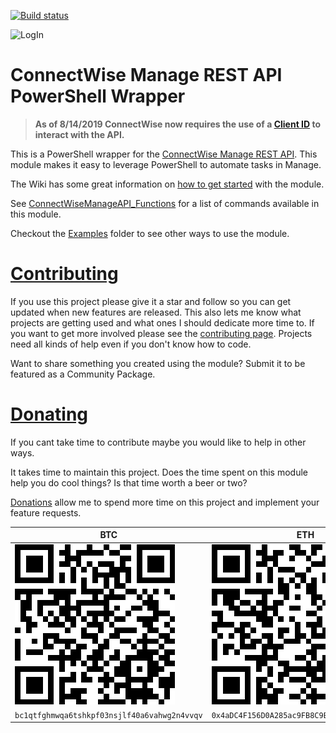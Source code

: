 ﻿[![Build status](https://ci.appveyor.com/api/projects/status/gkmh0h0234s1x7rt?svg=true)](https://ci.appveyor.com/project/christaylorcodes/connectwisemanageapi)


![LogIn](https://www.connectwise.com/-/media/logos/company/product/manage/manage-horiz-black.ashx?h=393&w=1494&la=en&hash=41DF6B6D3CB705E82EE2189EC9C101E5C77B900A "Logo Title Text 1")


# ConnectWise Manage REST API PowerShell Wrapper
>**As of 8/14/2019 ConnectWise now requires the use of a [Client ID](https://developer.connectwise.com/ClientID) to interact with the API.**

This is a PowerShell wrapper for the [ConnectWise Manage REST API](https://developer.connectwise.com/Products/Manage/REST). This module makes it easy to leverage PowerShell to automate tasks in Manage.

The Wiki has some great information on [how to get started](https://github.com/christaylorcodes/ConnectWiseManageAPI/wiki/Getting-Started---Authentication) with the module.


See [ConnectWiseManageAPI_Functions](ConnectWiseManageAPI_Functions.md) for a list of commands available in this module.

Checkout the [Examples](https://github.com/christaylorcodes/ConnectWiseManageAPI/tree/master/Examples) folder to see other ways to use the module.


# [Contributing](CONTRIBUTING.md)
If you use this project please give it a star and follow so you can get updated when new features are released. This also lets me know what projects are getting used and what ones I should dedicate more time to. If you want to get more involved please see the [contributing page](CONTRIBUTING.md). Projects need all kinds of help even if you don't know how to code.

Want to share something you created using the module? Submit it to be featured as a Community Package.

# [Donating](https://paypal.me/ChrisTaylorCodes)
If you cant take time to contribute maybe you would like to help in other ways. 

It takes time to maintain this project. Does the time spent on this module help you do cool things? Is that time worth a beer or two?

[Donations](https://paypal.me/ChrisTaylorCodes) allow me to spend more time on this project and implement your feature requests.

| BTC | ETH |
| ------------- | ------------- |
|![bc1qtfghmwqa6tshkpf03nsjlf40a6vahwg2n4vvqv](./Donate/BTC.png "bc1qtfghmwqa6tshkpf03nsjlf40a6vahwg2n4vvqv") | ![0x4aDC4F156D0A285ac9FB8C9Bd1513fe64FE35F1B](./Donate/ETH.png "0x4aDC4F156D0A285ac9FB8C9Bd1513fe64FE35F1B")|
| `bc1qtfghmwqa6tshkpf03nsjlf40a6vahwg2n4vvqv` | `0x4aDC4F156D0A285ac9FB8C9Bd1513fe64FE35F1B` 
